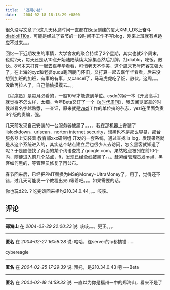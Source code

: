 ```yaml
---
title:  "近期小结"
date:   2004-02-18 18:13:29 +0800
---
```


很久没写文章了:)这几天休息时间一直都在[Beta](http://beta.xmu.edu.cn)创建的厦大XMU_DS上奋斗[diabloII110s](http://game.sina.com.cn/zt/d2x110)，可能是经过了春节的一段时间不工作不写blog，刚来上班就有点适应不过来。。。  

回忆一下近期发生的事情，大学舍友的聚会持续了2个星期，其实也就2个周末，也就2天，每天还是从10点开始陆陆续续大家集合然后打牌，打diablo，吃饭，散伙。8号本来打算一起去嘉年华看看，可惜老天不作美，这个周末15号阵容又强大了，在上海的xyz和老婆ququ跑回厦门怀旧，又打算一起去嘉年华看看，后来没想到加班的加班，有事的有事，又cancel了，马马虎虎吃了饭，散伙。这周。。。没敢再拉人了，自己偷偷摸摸去。。。  

《[程序员](http://www.csdn.net)》是每月必看的，一般10号才能送到单位。csdn的另一本《开发高手》就觉得不怎么样，太细。今年Beta又订了一个《[e时代周刊](http://www.etimeweekly.com)》，我去阅览室拿的时候越看名字越熟悉，一查证，原来就是[yezi](http://www.asmile.blogspot.com)工作的单位搞的杂志，yezi在里面负责3个版的责编，强。  

几天前发现自己安装的一台服务器被黑了。。。，我在那机器上安装了iislockdown，urlscan，norton internet security，想黑也不是那么容易，那台服务器上安装着 教育部xxx研制组 开发的一套系统，通过查找iis log，发现果然就是从这个系统进入的，其实这个站点建立后也很少人去访问，怎么黑客就知道了呢？于是随便找了页面的某个词语查找了google.com，果然站点被列在前10个内，随便进入前几个站点，ft，发现已经全线被黑了。。。赶紧给管理员发mail，黑客如何黑的，等管理员修复了再公布。  

春节回来后，已经把PMT替换为MS的Money+UltraMoney了，用了，觉得还不错，过几天可能发一个教程出来:)等着吧。。。如果需要的话。  

你也玩d2么？吃完饭回来相约210.34.0.44。。。咳咳。  


## 评论

*****
**郑海山** 在 *2004-02-29 22:00:23* 说: 咳咳。。。更正。。。

*****
**匿名** 在 *2004-02-27 16:58:28* 说: 哈哈，连server的ip都搞错……

cybereagle

*****
**匿名** 在 *2004-02-25 17:29:39* 说: 拜托，是210.34.0.43 吧 ---Beta

*****
**匿名** 在 *2004-02-19 14:59:33* 说: 一直以为你是福州一中的郑海山，看来不是了


